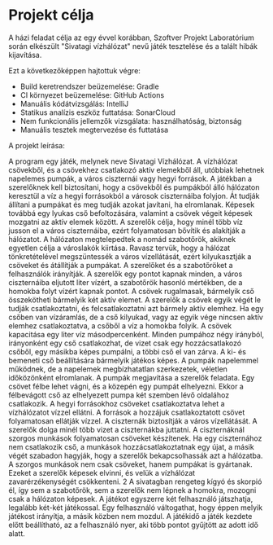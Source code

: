 # Projekt célja

A házi feladat célja az egy évvel korábban, Szoftver Projekt Laboratórium során elkészült "Sivatagi vízhálózat"
nevű játék tesztelése és a talált hibák kijavítása.

Ezt a következőképpen hajtottuk végre:

- Build keretrendszer beüzemelése: Gradle
- CI környezet beüzemelése: GitHub Actions
- Manuális kódátvizsgálás: IntelliJ
- Statikus analízis eszköz futtatása: SonarCloud
- Nem funkcionális jellemzők vizsgálata: használhatóság, biztonság
- Manuális tesztek megtervezése és futtatása

A projekt leírása:

A program egy játék, melynek neve Sivatagi Vízhálózat. A vízhálózat csövekből, és a csövekhez csatlakozó aktív elemekből áll, utóbbiak lehetnek napelemes pumpák, a város ciszternái vagy hegyi források. A játékban a szerelőknek kell biztosítani, hogy a csövekből és pumpákból álló hálózaton keresztül a víz a hegyi forrásokból a városok ciszternáiba folyjon. Át tudják állítani a pumpákat és meg tudják azokat javítani, ha elromlanak. Képesek továbbá egy lyukas cső befoltozására, valamint a csövek végeit képesek mozgatni az aktív elemek között. A szerelők célja, hogy minél több víz jusson el a város ciszternáiba, ezért folyamatosan bővítik és alakítják a hálózatot. A hálózaton megtelepedtek a nomád szabotőrök, akiknek egyetlen célja a városlakók kiirtása. Ravasz tervük, hogy a hálózat tönkretételével megszüntessék a város vízellátását, ezért kilyukasztják a csöveket és átállítják a pumpákat. A szerelőket és a szabotőröket a felhasználók irányítják. A szerelők egy pontot kapnak minden, a város ciszternáiba eljutott liter vízért, a szabotőrök hasonló mértékben, de a homokba folyt vízért kapnak pontot. A csövek rugalmasak, bármelyik cső összekötheti bármelyik két aktív elemet. A szerelők a csövek egyik végét le tudják csatlakoztatni, és felcsatlakoztatni azt bármely aktív elemhez. Ha egy csőben van vízáramlás, de a cső kilyukad, vagy az egyik vége nincsen aktív elemhez csatlakoztatva, a csőből a víz a homokba folyik. A csövek kapacitása egy liter víz másodpercenként. Minden pumpához négy irányból, irányonként egy cső csatlakozhat, de vizet csak egy hozzácsatlakozó csőből, egy másikba képes pumpálni, a többi cső el van zárva. A ki- és bemeneti cső beállítására bármelyik játékos képes. A pumpák napelemmel működnek, de a napelemek megbízhatatlan szerkezetek, véletlen időközönként elromlanak. A pumpák megjavítása a szerelők feladata. Egy csövet félbe lehet vágni, és a közepén egy pumpát elhelyezni. Ekkor a félbevágott cső az elhelyezett pumpa két szemben lévő oldalához csatlakozik. A hegyi forrásokhoz csöveket csatlakoztatva lehet a vízhálózatot vízzel ellátni. A források a hozzájuk csatlakoztatott csövet folyamatosan ellátják vízzel. A ciszternák biztosítják a város vízellátását. A szerelők dolga minél több vizet a ciszternákba juttatni. A ciszternáknál szorgos munkások folyamatosan csöveket készítenek. Ha egy ciszternához nem csatlakozik cső, a munkások hozzácsatlakoztatnak egy újat, a másik végét szabadon hagyják, hogy a szerelők bekapcsolhassák azt a hálózatba. A szorgos munkások nem csak csöveket, hanem pumpákat is gyártanak. Ezeket a szerelők képesek elvinni, és velük a vízhálózat zavarérzékenységét csökkenteni. 2 A sivatagban rengeteg kígyó és skorpió él, így sem a szabotőrök, sem a szerelők nem lépnek a homokra, mozogni csak a hálózaton képesek. A játékot egyszerre két felhasználó játszhatja, legalább két-két játékossal. Egy felhasználó váltogathat, hogy éppen melyik játékost irányítja, a másik közben nem mozdul. A játékidő a játék kezdete előtt beállítható, az a felhasználó nyer, aki több pontot gyűjtött az adott idő alatt.